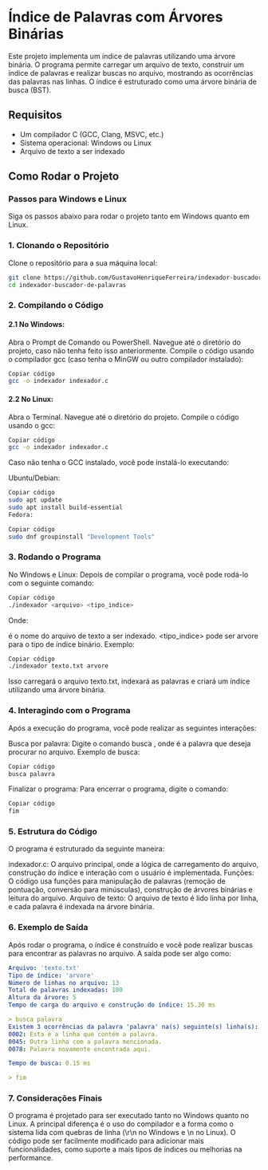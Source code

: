 # Índice de Palavras com Árvores Binárias

Este projeto implementa um índice de palavras utilizando uma árvore binária. O programa permite carregar um arquivo de texto, construir um índice de palavras e realizar buscas no arquivo, mostrando as ocorrências das palavras nas linhas. O índice é estruturado como uma árvore binária de busca (BST).

## Requisitos

- Um compilador C (GCC, Clang, MSVC, etc.)
- Sistema operacional: Windows ou Linux
- Arquivo de texto a ser indexado

## Como Rodar o Projeto

### Passos para Windows e Linux

Siga os passos abaixo para rodar o projeto tanto em Windows quanto em Linux.

### 1. Clonando o Repositório

Clone o repositório para a sua máquina local:

```bash
git clone https://github.com/GustavoHenriqueFerreira/indexador-buscador-de-palavras
cd indexador-buscador-de-palavras

```

### 2. Compilando o Código

#### 2.1 No Windows:
Abra o Prompt de Comando ou PowerShell.
Navegue até o diretório do projeto, caso não tenha feito isso anteriormente.
Compile o código usando o compilador gcc (caso tenha o MinGW ou outro compilador instalado):
```bash
Copiar código
gcc -o indexador indexador.c
```
#### 2.2 No Linux:
Abra o Terminal.
Navegue até o diretório do projeto.
Compile o código usando o gcc:
```bash
Copiar código
gcc -o indexador indexador.c
```
Caso não tenha o GCC instalado, você pode instalá-lo executando:

Ubuntu/Debian:

```bash
Copiar código
sudo apt update
sudo apt install build-essential
Fedora:
```

```bash
Copiar código
sudo dnf groupinstall "Development Tools"
```

### 3. Rodando o Programa
No Windows e Linux:
Depois de compilar o programa, você pode rodá-lo com o seguinte comando:

```bash
Copiar código
./indexador <arquivo> <tipo_indice>
```

Onde:

<arquivo> é o nome do arquivo de texto a ser indexado.
<tipo_indice> pode ser arvore para o tipo de índice binário.
Exemplo:

```bash
Copiar código
./indexador texto.txt arvore
```

Isso carregará o arquivo texto.txt, indexará as palavras e criará um índice utilizando uma árvore binária.

### 4. Interagindo com o Programa
Após a execução do programa, você pode realizar as seguintes interações:

Busca por palavra: Digite o comando busca <palavra>, onde <palavra> é a palavra que deseja procurar no arquivo.
Exemplo de busca:

```bash
Copiar código
busca palavra
```

Finalizar o programa: Para encerrar o programa, digite o comando:
```bash
Copiar código
fim
```

### 5. Estrutura do Código
O programa é estruturado da seguinte maneira:

indexador.c: O arquivo principal, onde a lógica de carregamento do arquivo, construção do índice e interação com o usuário é implementada.
Funções: O código usa funções para manipulação de palavras (remoção de pontuação, conversão para minúsculas), construção de árvores binárias e leitura do arquivo.
Arquivo de texto: O arquivo de texto é lido linha por linha, e cada palavra é indexada na árvore binária.

### 6. Exemplo de Saída
Após rodar o programa, o índice é construído e você pode realizar buscas para encontrar as palavras no arquivo. A saída pode ser algo como:

```yaml
Arquivo: 'texto.txt'
Tipo de índice: 'arvore'
Número de linhas no arquivo: 13
Total de palavras indexadas: 100
Altura da árvore: 5
Tempo de carga do arquivo e construção do índice: 15.30 ms

> busca palavra
Existem 3 ocorrências da palavra 'palavra' na(s) seguinte(s) linha(s):
0002: Esta é a linha que contém a palavra.
0045: Outra linha com a palavra mencionada.
0078: Palavra novamente encontrada aqui.

Tempo de busca: 0.15 ms

> fim
```

### 7. Considerações Finais
O programa é projetado para ser executado tanto no Windows quanto no Linux. A principal diferença é o uso do compilador e a forma como o sistema lida com quebras de linha (\r\n no Windows e \n no Linux).
O código pode ser facilmente modificado para adicionar mais funcionalidades, como suporte a mais tipos de índices ou melhorias na performance.